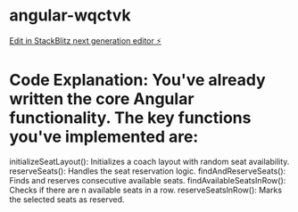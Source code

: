 # angular-wqctvk

[Edit in StackBlitz next generation editor ⚡️](https://stackblitz.com/~/github.com/Gaibusha/angular-wqctvk)
# Code Explanation: You've already written the core Angular functionality. The key functions you've implemented are:
initializeSeatLayout(): Initializes a coach layout with random seat availability.
reserveSeats(): Handles the seat reservation logic.
findAndReserveSeats(): Finds and reserves consecutive available seats.
findAvailableSeatsInRow(): Checks if there are n available seats in a row.
reserveSeatsInRow(): Marks the selected seats as reserved.
